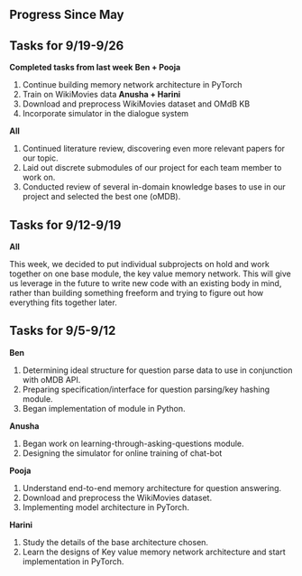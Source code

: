 

## Progress Since May

## Tasks for 9/19-9/26
**Completed tasks from last week**
**Ben + Pooja**
1. Continue building memory network architecture in PyTorch
2. Train on WikiMovies data
**Anusha + Harini**
1. Download and preprocess WikiMovies dataset and OMdB KB
2. Incorporate simulator in the dialogue system

**All**
1. Continued literature review, discovering even more relevant papers for our topic.
2. Laid out discrete submodules of our project for each team member to work on.
3. Conducted review of several in-domain knowledge bases to use in our project and selected the best one (oMDB).

## Tasks for 9/12-9/19

**All**

This week, we decided to put individual subprojects on hold and work together on one base module, the key value memory network. This will give us leverage in the future to write new code with an existing body in mind, rather than building something freeform and trying to figure out how everything fits together later.

## Tasks for 9/5-9/12

**Ben**
1. Determining ideal structure for question parse data to use in conjunction with oMDB API.
2. Preparing specification/interface for question parsing/key hashing module.
3. Began implementation of module in Python.


**Anusha**
1. Began work on learning-through-asking-questions module.
2. Designing the simulator for online training of chat-bot

**Pooja**
1. Understand end-to-end memory architecture for question answering.
2. Download and preprocess the WikiMovies dataset.
3. Implementing model architecture in PyTorch.

**Harini**
1. Study the details of the base architecture chosen.
1. Learn the designs of Key value memory network architecture and start implementation in PyTorch.
